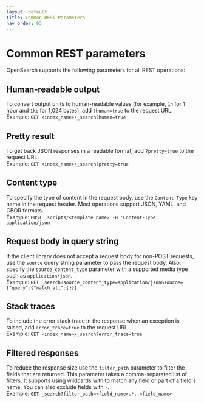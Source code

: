 ```yaml
---
layout: default
title: Common REST Parameters
nav_order: 93
---
```


# Common REST parameters

OpenSearch supports the following parameters for all REST operations:

## Human-readable output
To convert output units to human-readable values (for example, `1h` for 1 hour and `1kb` for 1,024 bytes), add `?human=true` to the request URL.  
Example: `GET <index_name>/_search?human=true`

## Pretty result
To get back JSON responses in a readable format, add `?pretty=true` to the request URL.  
Example: `GET <index_name>/_search?pretty=true`

## Content type 
To specify the type of content in the request body, use the `Content-Type` key name in the request header. Most operations support JSON, YAML, and CBOR formats.  
Example: `POST _scripts/<template_name> -H 'Content-Type: application/json`

## Request body in query string 
If the client library does not accept a request body for non-POST requests, use the `source` query string parameter to pass the request body. Also, specify the `source_content_type` parameter with a supported media type such as `application/json`.  
Example: `GET _search?source_content_type=application/json&source={"query":{"match_all":{}}}`

## Stack traces 
To include the error stack trace in the response when an exception is raised, add `error_trace=true` to the request URL.  
Example: `GET <index_name>/_search?error_trace=true` 

## Filtered responses 
To reduce the response size use the `filter_path` parameter to filter the fields that are returned. This parameter takes a comma-separated list of filters. It supports using wildcards with to match any field or part of a field's name. You can also exclude fields with `-`.  
Example: `GET _search?filter_path=<field_name>.*,-<field_name>`
